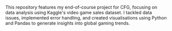 This repository features my end-of-course project for CFG, focusing on data analysis using Kaggle's video game sales dataset. I tackled data issues, implemented error handling, and created visualisations using Python and Pandas to generate insights into global gaming trends.
